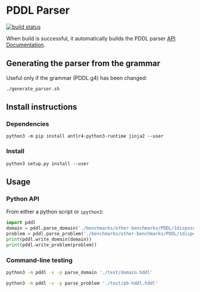 # PDDL Parser

[![build status](https://gitlab.com/oara-architecture/planning/pddl-python/badges/master/pipeline.svg)](https://gitlab.com/oara-architecture/planning/pddl-python/commits/master)

When build is successful, it automatically builds the PDDL parser [API Documentation](https://oara-architecture.gitlab.io/planning/pddl-python).

## Generating the parser from the grammar

Useful only if the grammar (PDDL.g4) has been changed:
```
./generate_parser.sh
```

## Install instructions

### Dependencies

```
python3 -m pip install antlr4-python3-runtime jinja2 --user
```

### Install

```
python3 setup.py install --user
```

## Usage

### Python API

From either a python script or `ipython3`:

```python
import pddl
domain = pddl.parse_domain('./benchmarks/other-benchmarks/PDDL/1dispose/domain-clg-10.pddl')
problem = pddl.parse_problem('./benchmarks/other-benchmarks/PDDL/1dispose/p-10-1.pddl')
print(pddl.write_domain(domain))
print(pddl.write_problem(problem))
```

### Command-line testing

```bash
python3 -m pddl -v -p parse_domain './test/domain.hddl'
```

```bash
python3 -m pddl -v -p parse_problem './test/pb-hddl.hddl'
```
